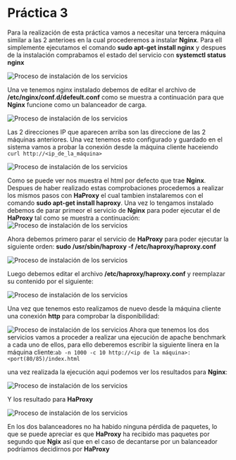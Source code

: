 # Práctica 3

Para la realización de esta práctica vamos a necesitar una tercera máquina similar a las 2 anterioes en la cual procederemos a instalar **Nginx**. Para ell simplemente ejecutamos el comando **sudo apt-get install nginx** y despues de la instalación comprabamos el estado del servicio con **systemctl status nginx**

![Proceso de instalación de los servicios](Captura.PNG "titulo")

Una ve tenemos nginx instalado debemos de editar el archivo de **/etc/nginx/conf.d/defeult.conf** como se muestra a continuación para que **Nginx** funcione como un balanceador de carga.

![Proceso de instalación de los servicios](Captura1.PNG "titulo")

Las 2 direcciones IP que aparecen arriba son las direccione de las 2 máquinas anteriores. Una vez tenemos esto configurado y guardado en el sistema vamos a probar la conexión desde la máquina cliente haceiendo `curl http://<ip_de_la_máquina>`

![Proceso de instalación de los servicios](Captura2.PNG "titulo")

Como se puede ver nos muestra el html por defecto que trae **Nginx**. Despues de haber realizado estas comprobaciones procedemos a realizar los mismos pasos con **HaProxy** el cual tambien instalaremos con el comando **sudo apt-get install haproxy**. Una vez lo tengamos instalado debemos de parar primeor el servicio de **Nginx** para poder ejecutar el de **HaProxy** tal como se muestra a continuación:
![Proceso de instalación de los servicios](Captura3.PNG "titulo")

Ahora debemos primero parar el servicio de **HaProxy** para poder ejecutar la siguiente orden: **sudo /usr/sbin/haproxy -f /etc/haproxy/haproxy.conf**

![Proceso de instalación de los servicios](Captura4.PNG "titulo")

Luego debemos editar el archivo **/etc/haproxy/haproxy.conf** y reemplazar su contenido por el siguiente:

![Proceso de instalación de los servicios](Captura8.PNG "titulo")

Una vez que tenemos esto realizamos de nuevo desde la máquina cliente una conexión **http** para comprobar la disponibilidad:

![Proceso de instalación de los servicios](Captura5.PNG "titulo")
Ahora que tenemos los dos servicios vamos a proceder a realizar una ejecución de apache benchmark a cada uno de ellos, para ello deberemos escribir la siguiente línera en la máquina cliente:`ab -n 1000 -c 10 http://<ip de la máquina>:<port(80/85)/index.html`

una vez realizada la ejecución aqui podemos ver los resultados para **Nginx**:

![Proceso de instalación de los servicios](Captura7.PNG "titulo")

Y los resultado para **HaProxy**

![Proceso de instalación de los servicios](Captura6.PNG "titulo")

En los dos balanceadores no ha habido ninguna pérdida de paquetes, lo que se puede apreciar es que **HaProxy** ha recibido mas paquetes por segundo que **Ngix** así que en el caso de decantarse por un balanceador podríamos decidirnos por **HaProxy**
